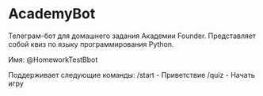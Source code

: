 # AcademyBot

Телеграм-бот для домашнего задания Академии Founder. Представляет собой квиз по языку программирования Python.

Имя: @HomeworkTestBbot

Поддерживает следующие команды:
/start - Приветствие
/quiz - Начать игру

